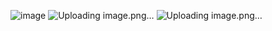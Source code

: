 ![image](https://github.com/Ashirwad-Baniyal/PredictiveMx/assets/143310939/fb16d099-0eda-4eb5-9ac5-0a8d173c09cb)
![Uploading image.png…]()
![Uploading image.png…]()

